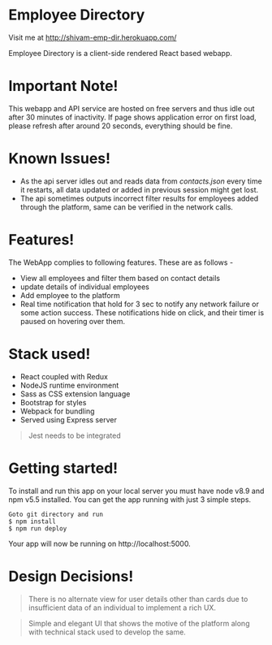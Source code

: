 # Employee Directory

Visit me at http://shivam-emp-dir.herokuapp.com/

Employee Directory is a client-side rendered React based webapp.

# Important Note!
This webapp and API service are hosted on free servers and thus idle out after 30 minutes of inactivity. If page shows application error on first load, please refresh after around 20 seconds, everything should be fine.

# Known Issues!

- As the api server idles out and reads data from *contacts.json* every time it restarts, all data updated or added in previous session might get lost.
- The api sometimes outputs incorrect filter results for employees added through the platform, same can be verified in the network calls.

# Features!
The WebApp complies to following features. These are as follows -

- View all employees and filter them based on contact details
- update details of individual employees
- Add employee to the platform
- Real time notification that hold for 3 sec to notify any network failure or some action success. These notifications hide on click, and their timer is paused on hovering over them.

# Stack used!

- React coupled with Redux
- NodeJS runtime environment
- Sass as CSS extension language
- Bootstrap for styles
- Webpack for bundling
- Served using Express server
> Jest needs to be integrated

# Getting started!

To install and run this app on your local server you must have node v8.9 and npm v5.5 installed. You can get the app running with just 3 simple steps.

    Goto git directory and run
    $ npm install
    $ npm run deploy
Your app will now be running on http://localhost:5000.

# Design Decisions!

> There is no alternate view for user details other than cards due to insufficient data of an individual to implement a rich UX.

> Simple and elegant UI that shows the motive of the platform along with technical stack used to develop the same.
